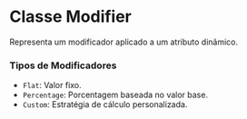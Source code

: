 # Classe Modifier<T>

Representa um modificador aplicado a um atributo dinâmico.

### Tipos de Modificadores
- `Flat`: Valor fixo.
- `Percentage`: Porcentagem baseada no valor base.
- `Custom`: Estratégia de cálculo personalizada.